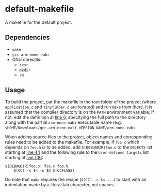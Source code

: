 # default-makefile
A makefile for the default project.

## Dependencies
* `make`
* `gcc-arm-none-eabi`
* GNU coreutils:
    * `test`
    * `mkdir`
    * `rm`

## Usage
To build the project, put the makefile in the root folder of the project (where
`application.c` and `TinyTimber.c` are located) and run `make` from there. It is
assumed that the compiler directory is on the `PATH` environment variable; if
not, edit the definition at [line 6](Makefile#L6), specifying the full path to
the directory along with the partial `arm-none-eabi` executable name (e.g.
`$HOME/Downloads/gcc-arm-none-eabi-VERSION_NAME/arm-none-eabi`.

When adding source files to the project, object names and corresponding rules
need to be added to the makefile. For example, if `foo.c` which depends on
`foo.h` is to be added, add `$(DEBUGDIR)foo.o` to the `OBJECTS` list starting at
[line 44](Makefile#L44) and the following rule to the `User-defined targets`
list starting at [line 106](Makefile#L106):
```
$(DEBUGDIR)foo.o: foo.c foo.h
	$(CC) -c $< -o $@ $(CCFLAGS)
```
Do note that `make` requires the recipe (`$(CC) -c $< ...`) to start with an
indentation made by a literal tab character, not spaces.
